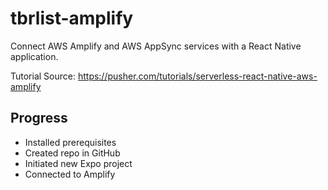 # tbrlist-amplify
Connect AWS Amplify and AWS AppSync services with a React Native application.

Tutorial Source: https://pusher.com/tutorials/serverless-react-native-aws-amplify

## Progress
- Installed prerequisites
- Created repo in GitHub
- Initiated new Expo project
- Connected to Amplify

